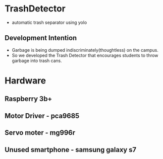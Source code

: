 # TrashDetector
- automatic trash separator using yolo

## Development Intention

- Garbage is being dumped indiscriminately(thoughtless) on the campus.
- So we developed the Trash Detector that encourages students to throw garbage into trash cans.

# Hardware

## Raspberry 3b+
## Motor Driver - pca9685
## Servo moter - mg996r
## Unused smartphone - samsung galaxy s7




